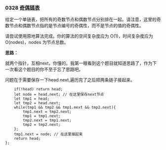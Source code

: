 ### 0328 [奇偶链表](https://leetcode-cn.com/problems/odd-even-linked-list/)

给定一个单链表，把所有的奇数节点和偶数节点分别排在一起。请注意，这里的奇数节点和偶数节点指的是节点编号的奇偶性，而不是节点的值的奇偶性。

请尝试使用原地算法完成。你的算法的空间复杂度应为 O(1)，时间复杂度应为 O(nodes)，nodes 为节点总数。

**思路：**

就两个指针，互相next，你懂的。我第一眼看到这个题目就知道思路了，作为下一次看这个题目的你不至于忘了思路吧。

问题在于需要保存一下head.next,遍历完了之后把两条链子接起来。

```var oddEvenList = function(head) {
    if(!head) return head;
    let node = head.next; // 在这里保存next节点
    let tmp1 = head;
    let tmp2 = head.next;
    while(tmp1 && tmp2 && tmp1.next && tmp2.next){
        tmp1.next = tmp2.next;
        tmp1 = tmp1.next;
        tmp2.next = tmp1.next;
        tmp2 = tmp2.next;
    };
    tmp1.next = node; // 在这里接起来
    return head;
};

```

